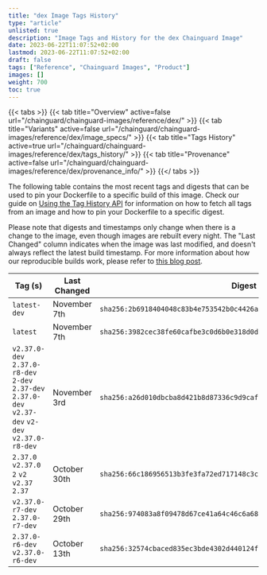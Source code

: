 ```yaml
---
title: "dex Image Tags History"
type: "article"
unlisted: true
description: "Image Tags and History for the dex Chainguard Image"
date: 2023-06-22T11:07:52+02:00
lastmod: 2023-06-22T11:07:52+02:00
draft: false
tags: ["Reference", "Chainguard Images", "Product"]
images: []
weight: 700
toc: true
---
```


{{< tabs >}}
{{< tab title="Overview" active=false url="/chainguard/chainguard-images/reference/dex/" >}}
{{< tab title="Variants" active=false url="/chainguard/chainguard-images/reference/dex/image_specs/" >}}
{{< tab title="Tags History" active=true url="/chainguard/chainguard-images/reference/dex/tags_history/" >}}
{{< tab title="Provenance" active=false url="/chainguard/chainguard-images/reference/dex/provenance_info/" >}}
{{</ tabs >}}

The following table contains the most recent tags and digests that can be used to pin your Dockerfile to a specific build of this image. Check our guide on [Using the Tag History API](/chainguard/chainguard-images/using-the-tag-history-api/) for information on how to fetch all tags from an image and how to pin your Dockerfile to a specific digest.

Please note that digests and timestamps only change when there is a change to the image, even though images are rebuilt every night. The "Last Changed" column indicates when the image was last modified, and doesn't always reflect the latest build timestamp. For more information about how our reproducible builds work, please refer to [this blog post](https://www.chainguard.dev/unchained/reproducing-chainguards-reproducible-image-builds).

| Tag (s)                                                                                              | Last Changed | Digest                                                                    |
|------------------------------------------------------------------------------------------------------|--------------|---------------------------------------------------------------------------|
|  `latest-dev`                                                                                        | November 7th | `sha256:2b6918404048c83b4e753542b0c4426a7dcb22151443687ac06d6f86d1e63dad` |
|  `latest`                                                                                            | November 7th | `sha256:3982cec38fe60cafbe3c0d6b0e318d0dbbe0481ead7f371431d8d91bc53f3b24` |
|  `v2.37.0-dev` `2.37.0-r8-dev` `2-dev` `2.37-dev` `2.37.0-dev` `v2.37-dev` `v2-dev` `v2.37.0-r8-dev` | November 3rd | `sha256:a26d010dbcba8d421b8d87336c9d9cafc9d35a8e60ff9097f1b065aba8e761fd` |
|  `2.37.0` `v2.37.0` `2` `v2` `v2.37` `2.37`                                                          | October 30th | `sha256:66c186956513b3fe3fa72ed717148c3c0a71eb346a34567e5329e33a3384b315` |
|  `v2.37.0-r7-dev` `2.37.0-r7-dev`                                                                    | October 29th | `sha256:974083a8f09478d67ce41a64c46c6a68dbf6ac80de6372ce4f979bed6690e0a3` |
|  `2.37.0-r6-dev` `v2.37.0-r6-dev`                                                                    | October 13th | `sha256:32574cbaced835ec3bde4302d440124f244821930f6f5f6dc74e71db3ba9c2bf` |

